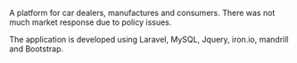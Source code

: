 A platform for car dealers, manufactures and consumers. 
There was not much market response due to policy issues.

The application is developed using Laravel, MySQL, Jquery, iron.io, mandrill and Bootstrap. 
